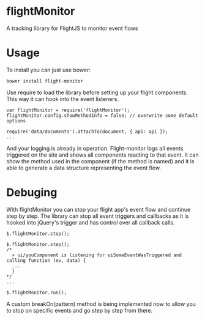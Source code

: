 flightMonitor
=============

A tracking library for FlightJS to monitor event flows


Usage
=====

To install you can just use bower:

    bower install flight-monitor

Use require to load the library before setting up your flight components. This way it can hook into the event listeners.

    var flightMonitor = require('flightMonitor');
    flightMonitor.config.showMethodInfo = false; // overwrite some default options
    
    require('data/documents').attachTo(document, { api: api });
    ...
    

And your logging is already in operation. Flight-monitor logs all events triggered on the site and shows all components reacting to that event. It can show the method used in the component (if the method is named) and it is able to generate a data structure representing the event flow.


Debuging
========

With flightMonitor you can stop your flight app's event flow and continue step by step. The library can stop all event triggers and callbacks as it is hooked into jQuery's trigger and has control over all callback calls.

    $.flightMonitor.stop();
    
    $.flightMonitor.step();
    /*
      > ui/youComponent is listening for uiSomeEventWasTriggered and calling function (ev, data) { 
      ...
      }
    */
    ...
    
    $.flightMonitor.run();
    
A custom breakOn(pattern) method is being implemented now to allow you to stop on specific events and go step by step from there.
